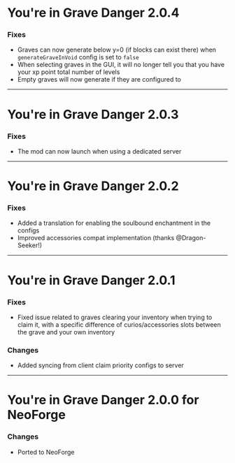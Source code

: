 # You're in Grave Danger 2.0.4

### Fixes
* Graves can now generate below y=0 (if blocks can exist there) when `generateGraveInVoid`
config is set to `false`
* When selecting graves in the GUI, it will no longer tell you that you have your xp point
total number of levels
* Empty graves will now generate if they are configured to

---

# You're in Grave Danger 2.0.3

### Fixes
* The mod can now launch when using a dedicated server

---

# You're in Grave Danger 2.0.2

### Fixes
* Added a translation for enabling the soulbound enchantment in the configs
* Improved accessories compat implementation (thanks @Dragon-Seeker!)

---

# You're in Grave Danger 2.0.1

### Fixes
* Fixed issue related to graves clearing your inventory when trying to claim it, with a
specific difference of curios/accessories slots between the grave and your own inventory

### Changes
* Added syncing from client claim priority configs to server

---

# You're in Grave Danger 2.0.0 for NeoForge

### Changes
* Ported to NeoForge